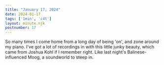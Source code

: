 ```yaml
---
title: "January 17, 2024"
date: 2024-01-17
tags: ['1min', 'c4t']
layout: minute.njk
postnumber: 17
---
```



So many times I come home from a long day of being 'on', and zone around my piano. I've got a lot of recordings in with this little junky beauty, which came from Joshua Kohl if I remember right. Like last night's Balinese-influenced Moog, a soundworld to steep in. 





